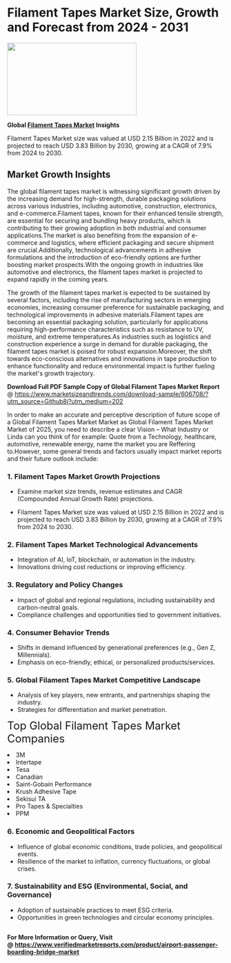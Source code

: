 <H1>Filament Tapes Market Size, Growth and Forecast from 2024 - 2031</H1><img class="aligncenter size-medium wp-image-584254" src="https://thirdeyenews.in/wp-content/uploads/2024/09/Global-Market-Research-300x168.jpeg" alt="" width="300" height="168" /><p><strong>Global&nbsp;<a href="https://www.marketsizeandtrends.com/download-sample/606708/?utm_source=Github8j?utm_medium=202">Filament Tapes Market</a> Insights</strong></p><p>Filament Tapes Market size was valued at USD 2.15 Billion in 2022 and is projected to reach USD 3.83 Billion by 2030, growing at a CAGR of 7.9% from 2024 to 2030.</p><p><h2>Market Growth Insights</h2> <p>The global filament tapes market is witnessing significant growth driven by the increasing demand for high-strength, durable packaging solutions across various industries, including automotive, construction, electronics, and e-commerce.Filament tapes, known for their enhanced tensile strength, are essential for securing and bundling heavy products, which is contributing to their growing adoption in both industrial and consumer applications.The market is also benefiting from the expansion of e-commerce and logistics, where efficient packaging and secure shipment are crucial.Additionally, technological advancements in adhesive formulations and the introduction of eco-friendly options are further boosting market prospects.With the ongoing growth in industries like automotive and electronics, the filament tapes market is projected to expand rapidly in the coming years.</p> <p>The growth of the filament tapes market is expected to be sustained by several factors, including the rise of manufacturing sectors in emerging economies, increasing consumer preference for sustainable packaging, and technological improvements in adhesive materials.Filament tapes are becoming an essential packaging solution, particularly for applications requiring high-performance characteristics such as resistance to UV, moisture, and extreme temperatures.As industries such as logistics and construction experience a surge in demand for durable packaging, the filament tapes market is poised for robust expansion.Moreover, the shift towards eco-conscious alternatives and innovations in tape production to enhance functionality and reduce environmental impact is further fueling the market's growth trajectory.</p> <p><span class=""><strong>Download Full PDF Sample Copy of Global Filament Tapes Market Report</strong> @ <a href="https://www.marketsizeandtrends.com/download-sample/606708/?utm_source=Github8j?utm_medium=202" target="_blank">https://www.marketsizeandtrends.com/download-sample/606708/?utm_source=Github8j?utm_medium=202</a></span></p><p>In order to make an accurate and perceptive description of future scope of a Global&nbsp;Filament Tapes Market Market as Global&nbsp;Filament Tapes Market Market of 2025, you need to describe a clear Vision &ndash; What Industry or Linda can you think of for example: Quote from a Technology, healthcare, automotive, renewable energy, name the market you are Reffering to.However, some general trends and factors usually impact market reports and their future outlook include:</p><h3>1.&nbsp;<strong>Filament Tapes Market Growth Projections</strong></h3><ul><li>Examine market size trends, revenue estimates and CAGR (Compounded Annual Growth Rate) projections.</li><li><p>Filament Tapes Market size was valued at USD 2.15 Billion in 2022 and is projected to reach USD 3.83 Billion by 2030, growing at a CAGR of 7.9% from 2024 to 2030.</p></li></ul><h3>2.&nbsp;<strong>Filament Tapes Market Technological Advancements</strong></h3><ul><li>Integration of AI, IoT, blockchain, or automation in the industry.</li><li>Innovations driving cost reductions or improving efficiency.</li></ul><h3>3.&nbsp;<strong>Regulatory and Policy Changes</strong></h3><ul><li>Impact of global and regional regulations, including sustainability and carbon-neutral goals.</li><li>Compliance challenges and opportunities tied to government initiatives.</li></ul><h3>4.&nbsp;<strong>Consumer Behavior Trends</strong></h3><ul><li>Shifts in demand influenced by generational preferences (e.g., Gen Z, Millennials).</li><li>Emphasis on eco-friendly, ethical, or personalized products/services.</li></ul><h3>5.&nbsp;<strong>Global Filament Tapes Market Competitive Landscape</strong></h3><ul><li>Analysis of key players, new entrants, and partnerships shaping the industry.</li><li>Strategies for differentiation and market penetration.</li></ul><p data-pm-slice="1 1 []"><span style="color: inherit; font-family: inherit; font-size: 25px;">Top Global Filament Tapes Market Companies</span></p><div class="" data-test-id=""><p><li>3M</li><li> Intertape</li><li> Tesa</li><li> Canadian</li><li> Saint-Gobain Performance</li><li> Krush Adhesive Tape</li><li> Sekisui TA</li><li> Pro Tapes & Specialties</li><li> PPM</li></p></div><h3>6.&nbsp;<strong>Economic and Geopolitical Factors</strong></h3><ul><li>Influence of global economic conditions, trade policies, and geopolitical events.</li><li>Resilience of the market to inflation, currency fluctuations, or global crises.</li></ul><h3>7.&nbsp;<strong>Sustainability and ESG (Environmental, Social, and Governance)</strong></h3><ul><li>Adoption of sustainable practices to meet ESG criteria.</li><li>Opportunities in green technologies and circular economy principles.</li></ul><h2><strong style="font-size: 14px;">For More Information or Query, Visit @&nbsp;</strong><a style="background-color: #ffffff; font-size: 14px;" href="https://www.marketsizeandtrends.com/report/filament-tapes-market/" target="_blank">https://www.verifiedmarketreports.com/product/airport-passenger-boarding-bridge-market</a></h2>